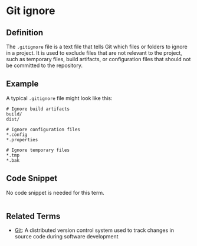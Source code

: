 # Git ignore

## Definition

The `.gitignore` file is a text file that tells Git which files or folders to ignore in a project. It is used to exclude files that are not relevant to the project, such as temporary files, build artifacts, or configuration files that should not be committed to the repository.

## Example

A typical `.gitignore` file might look like this:

```
# Ignore build artifacts
build/
dist/

# Ignore configuration files
*.config
*.properties

# Ignore temporary files
*.tmp
*.bak
```

## Code Snippet

No code snippet is needed for this term.
```
```


## Related Terms

- [Git](../git/README.md): A distributed version control system used to track changes in source code during software development